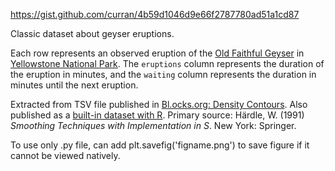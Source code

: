 https://gist.github.com/curran/4b59d1046d9e66f2787780ad51a1cd87

Classic dataset about geyser eruptions.

Each row represents an observed eruption of the [Old Faithful Geyser](https://en.wikipedia.org/wiki/Old_Faithful) in [Yellowstone National Park](https://en.wikipedia.org/wiki/Yellowstone_National_Park). The `eruptions` column represents the duration of the eruption in minutes, and the `waiting` column represents the duration in minutes until the next eruption.

Extracted from TSV file published in [Bl.ocks.org: Density Contours](https://bl.ocks.org/mbostock/e3f4376d54e02d5d43ae32a7cf0e6aa9). Also published as a [built-in dataset with R](https://stat.ethz.ch/R-manual/R-devel/library/datasets/html/faithful.html). Primary source: Härdle, W. (1991) _Smoothing Techniques with Implementation in S_. New York: Springer.

To use only .py file, can add plt.savefig('figname.png') to save figure if it cannot be viewed natively.
